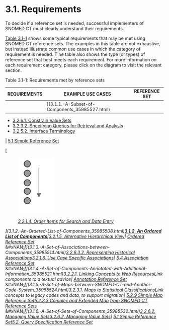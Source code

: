 # 3.1. Requirements

To decide if a reference set is needed, successful implementers of SNOMED CT must clearly understand their requirements.

[Table 3.1-1](https://confluence.ihtsdotools.org/display/DOCRFSPG/3.1.+Requirements#Table-requirements) shows some typical requirements that may be met using SNOMED CT reference sets. The examples in this table are not exhaustive, but instead illustrate common use cases in which the category of requirement is needed. T he table also shows the type (or types) of reference set that best meets each requirement. For more information on each requirement category, please click on the diagram to visit the relevant section.

Table 3.1-1: Requirements met by reference sets

| REQUIREMENTS | EXAMPLE USE CASES                                | REFERENCE SET |
| ------------ | ------------------------------------------------ | ------------- |
|              | ]\(3.1.1.-A-Subset-of-Components\_35985527.html) |               |

* [3.2.6.1. Constrain Value Sets](https://github.com/IHTSDO/snomedct-refset-guide/blob/main/3%20requirements-and-use-cases/3.1%20requirements/3.2.6.1.-Constrain-Value-Sets_35985629.html)
* [3.2.3.2. Specifying Queries for Retrieval and Analysis](https://github.com/IHTSDO/snomedct-refset-guide/blob/main/3%20requirements-and-use-cases/3.1%20requirements/3.2.3.2.-Specifying-Queries-for-Retrieval-and-Analysis_35985611.html)
* [3.2.5.2. Interface Terminology](https://github.com/IHTSDO/snomedct-refset-guide/blob/main/3%20requirements-and-use-cases/3.1%20requirements/3.2.5.2.-Interface-Terminology_35985663.html)

\| [5.1 Simple Reference Set](https://github.com/IHTSDO/snomedct-refset-guide/blob/main/3%20requirements-and-use-cases/3.1%20requirements/5.1-Simple-Reference-Set_35985677.html)

\[

<figure><img src="../../images/35985839.png" alt=""><figcaption><p><a href="https://github.com/IHTSDO/snomedct-refset-guide/blob/main/3%20requirements-and-use-cases/3.1%20requirements/3.2.1.4.-Order-Items-for-Search-and-Data-Entry%3C/em%3E35985577.html"><em>3.2.1.4. Order Items for Search and Data Entry</em></a></p></figcaption></figure>

_]\(3.1.2.-An-Ordered-List-of-Components\_35985508.html)_[_**3.1.2. An Ordered List of Components**_](https://github.com/IHTSDO/snomedct-refset-guide/blob/main/3%20requirements-and-use-cases/3.1%20requirements/3.1.2.-An-Ordered-List-of-Components_35985508.html)_|_[_3.2.1.5. Alternative Hierarchical View_](https://github.com/IHTSDO/snomedct-refset-guide/blob/main/3%20requirements-and-use-cases/3.1%20requirements/3.2.1.5.-Alternative-Hierarchical-View_35985573.html)_|_ [_Ordered Reference Set_](https://github.com/IHTSDO/snomedct-refset-guide/blob/main/3%20requirements-and-use-cases/3.1%20requirements/Ordered-Reference-Set_35985666.html)\
&#xNAN;_**\[**]\(3.1.3.-A-Set-of-Associations-between-Components\_35985514.html)_[_3.2.6.3.2. Representing Historical Associations_](https://github.com/IHTSDO/snomedct-refset-guide/blob/main/3%20requirements-and-use-cases/3.1%20requirements/3.2.6.3.2.-Representing-Historical-Associations_35985650.html)[_3.2.1.6. Use Case Specific Associations_](https://github.com/IHTSDO/snomedct-refset-guide/blob/main/3%20requirements-and-use-cases/3.1%20requirements/3.2.1.6.-Use-Case-Specific-Associations_35985582.html)_|_ [_5.4 Association Reference Set_](https://github.com/IHTSDO/snomedct-refset-guide/blob/main/3%20requirements-and-use-cases/3.1%20requirements/5.4-Association-Reference-Set_35985671.html)\
&#xNAN;_**\[**]\(3.1.4.-A-Set-of-Components-Annotated-with-Additional-Information\_35985521.html)_[_3.2.2.1. Linking Concepts to Web Resources_](https://github.com/IHTSDO/snomedct-refset-guide/blob/main/3%20requirements-and-use-cases/3.1%20requirements/3.2.2.1.-Linking-Concepts-to-Web-Resources_35985597.html)_Link components to a textual advice|_ [_Annotation Reference Set_](https://github.com/IHTSDO/snomedct-refset-guide/blob/main/3%20requirements-and-use-cases/3.1%20requirements/Annotation-Reference-Set_35985674.html)\
&#xNAN;_**\[**]\(3.1.5.-A-Set-of-Maps-between-SNOMED-CT-and-Another-Code-System\_35985524.html)_[_3.2.3.1. Maps to Statistical Classifications_](https://github.com/IHTSDO/snomedct-refset-guide/blob/main/3%20requirements-and-use-cases/3.1%20requirements/3.2.3.1.-Maps-to-Statistical-Classifications_35985624.html)_Link concepts to legacy codes and data, to support migration|_ [_5.2.9 Simple Map Reference Set_](https://github.com/IHTSDO/snomedct-refset-guide/blob/main/pages/createpage.action?spaceKey=DOCRELFMT\&title=5.2.9+Simple+Map+Reference+Set)[_5.2.3.3 Complex and Extended Map from SNOMED CT Reference Sets_](https://confluence.ihtsdotools.org/display/DOCRELFMT/5.2.3.3+Complex+and+Extended+Map+from+SNOMED+CT+Reference+Sets)\
&#xNAN;_**\[**]\(3.1.6.-A-Set-of-Sets-of-Components\_35985532.html)_[_3.2.6.2. Managing Value Sets_](https://github.com/IHTSDO/snomedct-refset-guide/blob/main/3%20requirements-and-use-cases/3.1%20requirements/3.2.6.2.-Managing-Value-Sets_35985640.html)[_3.2.6.2. Managing Value Sets_](https://github.com/IHTSDO/snomedct-refset-guide/blob/main/3%20requirements-and-use-cases/3.1%20requirements/3.2.6.2.-Managing-Value-Sets_35985640.html)_|_ [_5.1 Simple Reference Set_](https://github.com/IHTSDO/snomedct-refset-guide/blob/main/3%20requirements-and-use-cases/3.1%20requirements/5.1-Simple-Reference-Set_35985677.html)[_5.2. Query Specification Reference Set_](https://github.com/IHTSDO/snomedct-refset-guide/blob/main/3%20requirements-and-use-cases/3.1%20requirements/5.2.-Query-Specification-Reference-Set_35985685.html)
